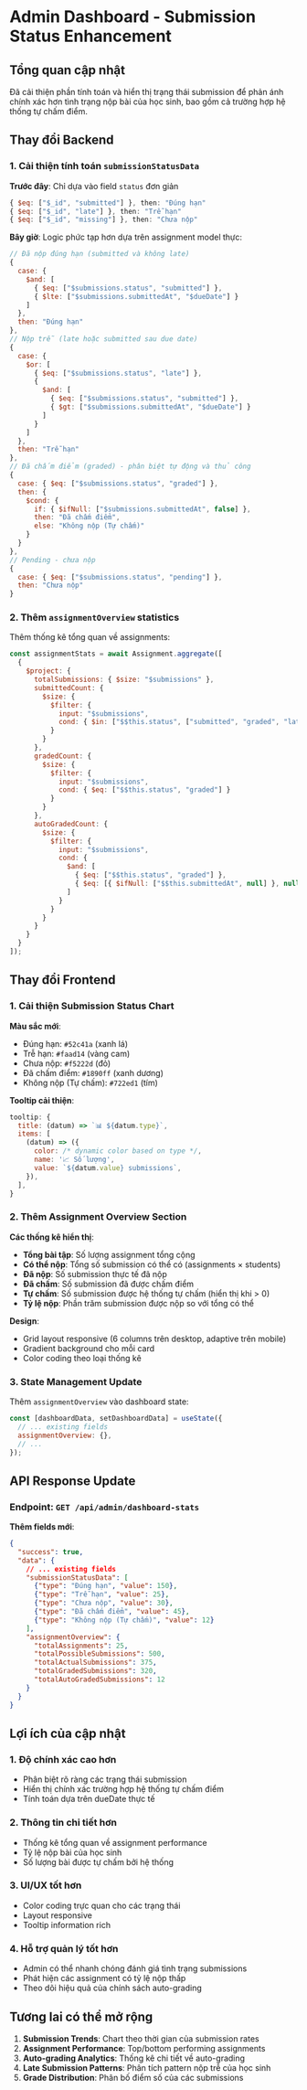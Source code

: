 # Admin Dashboard - Submission Status Enhancement

## Tổng quan cập nhật

Đã cải thiện phần tính toán và hiển thị trạng thái submission để phản ánh chính xác hơn tình trạng nộp bài của học sinh, bao gồm cả trường hợp hệ thống tự chấm điểm.

## Thay đổi Backend

### 1. Cải thiện tính toán `submissionStatusData`

**Trước đây**: Chỉ dựa vào field `status` đơn giản
```javascript
{ $eq: ["$_id", "submitted"] }, then: "Đúng hạn"
{ $eq: ["$_id", "late"] }, then: "Trễ hạn"  
{ $eq: ["$_id", "missing"] }, then: "Chưa nộp"
```

**Bây giờ**: Logic phức tạp hơn dựa trên assignment model thực:
```javascript
// Đã nộp đúng hạn (submitted và không late)
{ 
  case: { 
    $and: [
      { $eq: ["$submissions.status", "submitted"] },
      { $lte: ["$submissions.submittedAt", "$dueDate"] }
    ]
  }, 
  then: "Đúng hạn" 
},
// Nộp trễ (late hoặc submitted sau due date)
{ 
  case: { 
    $or: [
      { $eq: ["$submissions.status", "late"] },
      { 
        $and: [
          { $eq: ["$submissions.status", "submitted"] },
          { $gt: ["$submissions.submittedAt", "$dueDate"] }
        ]
      }
    ]
  }, 
  then: "Trễ hạn" 
},
// Đã chấm điểm (graded) - phân biệt tự động và thủ công
{ 
  case: { $eq: ["$submissions.status", "graded"] }, 
  then: {
    $cond: {
      if: { $ifNull: ["$submissions.submittedAt", false] },
      then: "Đã chấm điểm",
      else: "Không nộp (Tự chấm)"
    }
  }
},
// Pending - chưa nộp
{ 
  case: { $eq: ["$submissions.status", "pending"] }, 
  then: "Chưa nộp" 
}
```

### 2. Thêm `assignmentOverview` statistics

Thêm thống kê tổng quan về assignments:
```javascript
const assignmentStats = await Assignment.aggregate([
  {
    $project: {
      totalSubmissions: { $size: "$submissions" },
      submittedCount: {
        $size: {
          $filter: {
            input: "$submissions",
            cond: { $in: ["$$this.status", ["submitted", "graded", "late"]] }
          }
        }
      },
      gradedCount: {
        $size: {
          $filter: {
            input: "$submissions",
            cond: { $eq: ["$$this.status", "graded"] }
          }
        }
      },
      autoGradedCount: {
        $size: {
          $filter: {
            input: "$submissions",
            cond: { 
              $and: [
                { $eq: ["$$this.status", "graded"] },
                { $eq: [{ $ifNull: ["$$this.submittedAt", null] }, null] }
              ]
            }
          }
        }
      }
    }
  }
]);
```

## Thay đổi Frontend

### 1. Cải thiện Submission Status Chart

**Màu sắc mới**:
- Đúng hạn: `#52c41a` (xanh lá)
- Trễ hạn: `#faad14` (vàng cam)  
- Chưa nộp: `#f5222d` (đỏ)
- Đã chấm điểm: `#1890ff` (xanh dương)
- Không nộp (Tự chấm): `#722ed1` (tím)

**Tooltip cải thiện**:
```javascript
tooltip: {
  title: (datum) => `📊 ${datum.type}`,
  items: [
    (datum) => ({
      color: /* dynamic color based on type */,
      name: '📈 Số lượng',
      value: `${datum.value} submissions`,
    }),
  ],
}
```

### 2. Thêm Assignment Overview Section

**Các thống kê hiển thị**:
- **Tổng bài tập**: Số lượng assignment tổng cộng
- **Có thể nộp**: Tổng số submission có thể có (assignments × students)
- **Đã nộp**: Số submission thực tế đã nộp
- **Đã chấm**: Số submission đã được chấm điểm
- **Tự chấm**: Số submission được hệ thống tự chấm (hiển thị khi > 0)
- **Tỷ lệ nộp**: Phần trăm submission được nộp so với tổng có thể

**Design**:
- Grid layout responsive (6 columns trên desktop, adaptive trên mobile)
- Gradient background cho mỗi card
- Color coding theo loại thống kê

### 3. State Management Update

Thêm `assignmentOverview` vào dashboard state:
```javascript
const [dashboardData, setDashboardData] = useState({
  // ... existing fields
  assignmentOverview: {},
  // ...
});
```

## API Response Update

### Endpoint: `GET /api/admin/dashboard-stats`

**Thêm fields mới**:
```json
{
  "success": true,
  "data": {
    // ... existing fields
    "submissionStatusData": [
      {"type": "Đúng hạn", "value": 150},
      {"type": "Trễ hạn", "value": 25},
      {"type": "Chưa nộp", "value": 30},
      {"type": "Đã chấm điểm", "value": 45},
      {"type": "Không nộp (Tự chấm)", "value": 12}
    ],
    "assignmentOverview": {
      "totalAssignments": 25,
      "totalPossibleSubmissions": 500,
      "totalActualSubmissions": 375,
      "totalGradedSubmissions": 320,
      "totalAutoGradedSubmissions": 12
    }
  }
}
```

## Lợi ích của cập nhật

### 1. Độ chính xác cao hơn
- Phân biệt rõ ràng các trạng thái submission
- Hiển thị chính xác trường hợp hệ thống tự chấm điểm
- Tính toán dựa trên dueDate thực tế

### 2. Thông tin chi tiết hơn
- Thống kê tổng quan về assignment performance
- Tỷ lệ nộp bài của học sinh
- Số lượng bài được tự chấm bởi hệ thống

### 3. UI/UX tốt hơn
- Color coding trực quan cho các trạng thái
- Layout responsive
- Tooltip information rich

### 4. Hỗ trợ quản lý tốt hơn
- Admin có thể nhanh chóng đánh giá tình trạng submissions
- Phát hiện các assignment có tỷ lệ nộp thấp
- Theo dõi hiệu quả của chính sách auto-grading

## Tương lai có thể mở rộng

1. **Submission Trends**: Chart theo thời gian của submission rates
2. **Assignment Performance**: Top/bottom performing assignments
3. **Auto-grading Analytics**: Thống kê chi tiết về auto-grading
4. **Late Submission Patterns**: Phân tích pattern nộp trễ của học sinh
5. **Grade Distribution**: Phân bố điểm số của các submissions
